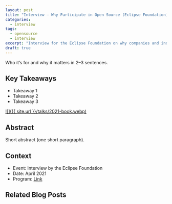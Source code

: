 ```yaml
---
layout: post
title: "Interview — Why Participate in Open Source (Eclipse Foundation)"
categories:
  - interview
tags:
  - opensource
  - interview
excerpt: "Interview for the Eclipse Foundation on why companies and individuals should participate in open source—key points and video."
draft: true
---
```


Who it’s for and why it matters in 2–3 sentences.

## Key Takeaways
- Takeaway 1
- Takeaway 2
- Takeaway 3

[![]({{ site.url }}/talks/2021-book.webp)](https://www.youtube.com/watch?v=zh6uTWMIqzs)

## Abstract
Short abstract (one short paragraph).

## Context
- Event: Interview by the Eclipse Foundation
- Date: April 2021
- Program: [Link](https://www.youtube.com/watch?v=zh6uTWMIqzs)

## Related Blog Posts

